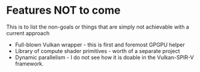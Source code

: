 # Features NOT to come
This is to list the non-goals or things that are simply not achievable with a current approach
- Full-blown Vulkan wrapper - this is first and foremost GPGPU helper
- Library of compute shader primitives - worth of a separate project
- Dynamic parallelism - I do not see how it is doable in the Vulkan-SPIR-V framework.
